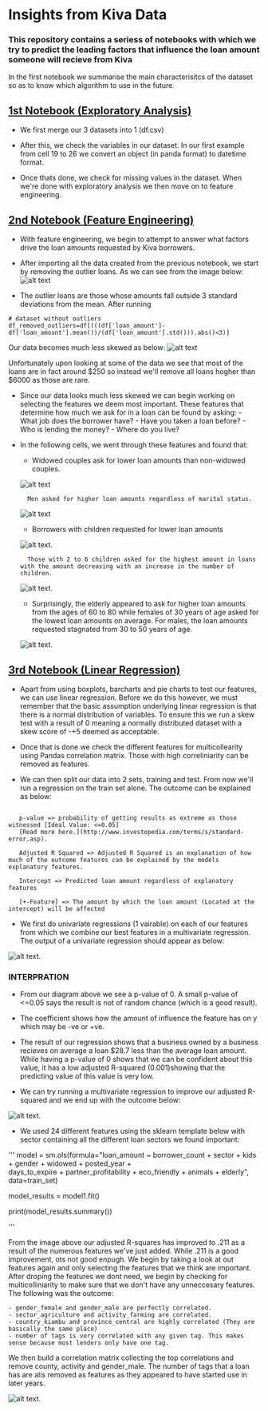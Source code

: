 # Insights from Kiva Data

### This repository contains a seriess of notebooks with which we try to predict the leading factors that influence the loan amount someone will recieve from Kiva

In the first notebook we summarise the main characterisitcs of the dataset so as to know which algorithm to use in the future.

## [1st Notebook (Exploratory Analysis)](exploratory_analysis.ipynb)

- We first merge our 3 datasets into 1 (df.csv)

- After this, we check the variables in our dataset. In our first example from cell 19 to 26 we convert an object (in panda format) to datetime format.

- Once thats done, we check for missing values in the dataset. When we're done with exploratory analysis we then move on to feature engineering.


## [2nd Notebook (Feature Engineering)](exploratory_analysis.ipynb)

- With feature engineering, we begin to attempt to answer what factors drive the loan amounts requested by Kiva borrowers.

- After importing all the data created from the previous notebook, we start by removing the outlier loans. As we can see from the image below:
![alt text](https://github.com/anthonymiyoro/kivaData/blob/master/photos/pic1.png "pic 1")

- The outlier loans are those whose amounts fall outside 3 standard deviations from the mean. After running 
```
# dataset without outliers
df_removed_outliers=df[(((df['loan_amount']-df['loan_amount'].mean())/(df['loan_amount'].std())).abs()<3)] 

```
Our data becomes much less skewed as below:
![alt text](https://github.com/anthonymiyoro/kivaData/blob/master/photos/pic2.png "Data Skewness")

Unfortunately upon looking at some of the data we see that most of the loans are in fact around $250 so instead we'll remove all loans hogher than $6000 as those are rare. 

- Since our data looks much less skewed we can begin working on selecting the features we deem most important. These features that determine how much we ask for in a loan can be found by asking:
			- What job does the borrower have?
			- Have you taken a loan before?
			- Who is lending the money?
			- Where do you live?

- In the following cells, we went through these features and found that:

	- Widowed couples ask for lower loan amounts than non-widowed couples.

	![alt text](https://github.com/anthonymiyoro/kivaData/blob/master/photos/pic4.png "Marital Status")

		Men asked for higher loan amounts regardless of marital status.

	![alt text](https://github.com/anthonymiyoro/kivaData/blob/master/photos/pic9.png "Marital Status 2")

	- Borrowers with children requested for lower loan amounts

	![alt text](https://github.com/anthonymiyoro/kivaData/blob/master/photos/pic6.png "Children Loan amounts").

		Those with 2 to 6 children asked for the highest amount in loans with the amount decreasing with an increase in the number of children.

	![alt text](https://github.com/anthonymiyoro/kivaData/blob/master/photos/pic10.png "Children Loan amounts2").

	- Surprisingly, the elderly appeared to ask for higher loan amounts from the ages of 60 to 80 while females of 30 years of age asked for the lowest loan amounts on average. For males, the loan amounts requested stagnated from 30 to 50 years of age.

	![alt text](https://github.com/anthonymiyoro/kivaData/blob/master/photos/pic11.png "Loan amounts requested by age").


## [3rd Notebook (Linear Regression)](linear_regression.ipynb)

- Apart from using boxplots, barcharts and pie charts to test our features, we can use linear regression. Before we do this however, we must remember that the basic assumption underlying linear regression is that there is a normal distribution of variables. To ensure this we run a skew test with a result of 0 meaning a normally distributed dataset with a skew score of -+5 deemed as acceptable.

- Once that is done we check the different features for multicollearity using Pandas correlation matrix. Those with high correliniarity can be removed as features.

- We can then split our data into 2 sets, training and test. From now we'll run a regression on the train set alone. The outcome can be explained as below:

```

   p-value => probability of getting results as extreme as those witnessed [Ideal Value: <=0.05]
   [Read more here.](http://www.investopedia.com/terms/s/standard-error.asp). 

   Adjusted R Squared => Adjusted R Squared is an explanation of how much of the outcome features can be explained by the models explanatory features.

   Intercept => Predicted loan amount regardless of explanatory features

   [+-Feature] => The amount by which the loan amount (Located at the intercept) will be affected

```
- We first do univariate regressions (1 vairable) on each of our features from which we combine our best features in a multivariate regression. The output of a univariate regression should appear as below:

![alt text](https://github.com/anthonymiyoro/kivaData/blob/master/photos/pic%2012.png "Unvariate Regression").

### INTERPRATION
- From our diagram above we see a p-value of 0. A small p-value of <=0.05 says the result is not of random chance (which is a good result).
- The coefficient shows how the amount of influence the feature has on y which may be -ve or +ve.

- The result of our regression shows that a business owned by a business recieves on average a loan $28.7 less than the average loan amount. While having a p-value of 0 shows that we can be confident about this value, it has a low adjusted R-squared (0.001)showing that the predicting value of this value is very low. 

- We can try running a multivariate regression to improve our adjusted R-squared and we end up with the outcome below:

![alt text](https://github.com/anthonymiyoro/kivaData/blob/master/photos/pic13.png "Multivariate Regression").

- We used 24 different features using the sklearn template below with sector containing all the different loan sectors we found important:

'''
model = sm.ols(formula="loan_amount ~ borrower_count + sector + kids + gender + widowed + posted_year +\
                days_to_expire + partner_profitability + eco_friendly + animals + elderly", data=train_set)

model_results = model1.fit()

print(model_results.summary())

'''

From the image above our adjusted R-squares has improved to .211 as a result of the numerous features we've just added.
While .211 is a good improvement, ots not good enpugh. We begin by taking a look at out features again and only selecting the features that we think are important. After droping the features we dont need, we begin by checking for multicolliniarity to make sure that we don't have any unneccesary features. The following was the outcome:

	- gender_female and gender_male are perfectly correlated. 
	- sector_agriculture and activity_farming are correlated.
	- country_kiambu and province_central are highly correlated (They are basically the same place)
	- number of tags is very correlated with any given tag. This makes sense because most lenders only have one tag.

We then build a correlation matrix collecting the top correlations and remove county, activity and gender_male. The number of tags that a loan has are alis removed as features as they appeared to have started use in later years.

![alt text](https://github.com/anthonymiyoro/kivaData/blob/master/photos/pic14.png "Loan amounts requested by age").












